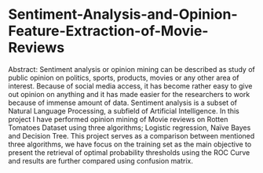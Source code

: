 # Sentiment-Analysis-and-Opinion-Feature-Extraction-of-Movie-Reviews
Abstract: Sentiment analysis or opinion mining can be described as study of public opinion on politics, sports, products, movies or any other area of interest. Because of social media access, it has become rather easy to give out opinion on anything and it has made easier for the researchers to work because of immense amount of data. Sentiment analysis is a subset of Natural Language Processing, a subfield of Artificial Intelligence. In this project I have performed opinion mining of Movie reviews on Rotten Tomatoes Dataset using three algorithms; Logistic regression, Naïve Bayes and Decision Tree. This project serves as a comparison between mentioned three algorithms, we have focus on the training set as the main objective to present the retrieval of optimal probability thresholds using the ROC Curve and results are further compared using confusion matrix.

